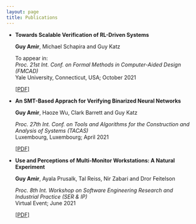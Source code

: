 ```yaml
---
layout: page
title: Publications
---
```

-  **Towards Scalable Verification of RL-Driven Systems**

   **Guy Amir**, Michael Schapira and Guy Katz
 
   To appear in: <br>
   _Proc. 21st Int. Conf. on Formal Methods in Computer-Aided Design (FMCAD)_ <br>
   Yale University, Connecticut, USA;
   October 2021 <br>
   
   [[PDF]](https://arxiv.org/pdf/2105.11931)



-  **An SMT-Based Apprach for Verifying Binarized Neural Networks**

   **Guy Amir**, Haoze Wu, Clark Barrett and Guy Katz

   _Proc. 27th Int. Conf. on Tools and Algorithms for the Construction and Analysis of
   Systems (TACAS)_ <br>
   Luxembourg, Luxembourg;
   April 2021 <br>
   
   [[PDF]](https://827193a1-9da3-43a4-95c8-2d597121b1ef.filesusr.com/ugd/e8497d_33aa3f89cb494f25a06310e283435ff2.pdf)





-  **Use and Perceptions of Multi-Monitor Workstations: A Natural Experiment**

   **Guy Amir**, Ayala Prusalk, Tal Reiss, Nir Zabari and Dror Feitelson

   _Proc. 8th Int. Workshop on Software Engineering Research and Industrial 
   Practice (SER & IP)_ <br>
   Virtual Event;
   June 2021 <br>
   
   [[PDF]](https://arxiv.org/pdf/2103.13198.pdf)


